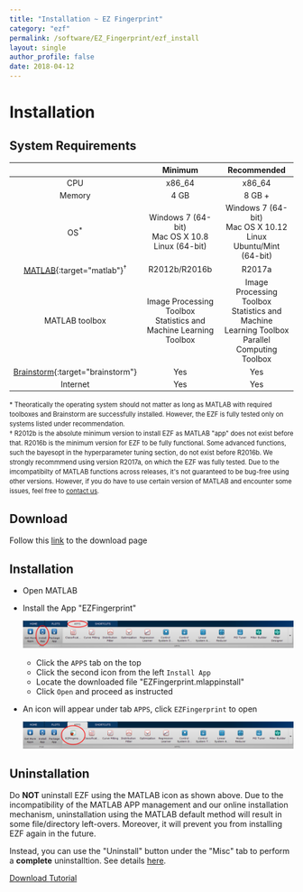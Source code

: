 ```yaml
---
title: "Installation ~ EZ Fingerprint"
category: "ezf"
permalink: /software/EZ_Fingerprint/ezf_install
layout: single
author_profile: false
date: 2018-04-12
---
```


# Installation

## System Requirements

&nbsp; | Minimum | Recommended
:---:|:---:|:---:
CPU | x86_64 | x86_64
Memory | 4 GB | 8 GB +
OS<sup>*</sup> | Windows 7 (64-bit)<br> Mac OS X 10.8<br> Linux (64-bit) | Windows 7 (64-bit)<br> Mac OS X 10.12<br> Linux Ubuntu/Mint (64-bit)
[MATLAB](https://www.mathworks.com/products/matlab.html){:target="matlab"}<sup>&dagger;</sup> | R2012b/R2016b | R2017a
MATLAB toolbox | Image Processing Toolbox<br> Statistics and Machine Learning Toolbox | Image Processing Toolbox<br> Statistics and Machine Learning Toolbox <br> Parallel Computing Toolbox
[Brainstorm](http://neuroimage.usc.edu/brainstorm/){:target="brainstorm"} | Yes | Yes
Internet | Yes | Yes

<span style="font-size:0.8em;">\* Theoratically the operating system should not matter as long as MATLAB with required toolboxes and Brainstorm are successfully installed. However, the EZF is fully tested only on systems listed under recommendation.</span>  
<span style="font-size:0.8em;">&dagger; R2012b is the absolute minimum version to install EZF as MATLAB "app" does not exist before that. R2016b is the minimum version for EZF to be fully functional. Some advanced functions, such the bayesopt in the hyperparameter tuning section, do not exist before R2016b. We strongly recommmend using version R2017a, on which the EZF was fully tested. Due to the imcompatibilty of MATLAB functions across releases, it's not guaranteed to be bug-free using other versions. However, if you do have to use certain version of MATLAB and encounter some issues, feel free to [contact us](mailto:jian.li.andrew@gmail.com).</span>

## Download

Follow this [link](/software/EZ_Fingerprint/ezf_download) to the download page

## Installation

* Open MATLAB
* Install the App "EZFingerprint"

	![](/images/software/EZ_Fingerprint/install_1.png)
	
	* Click the `APPS` tab on the top
	* Click the second icon from the left `Install App`
	* Locate the downloaded file "EZFingerprint.mlappinstall"
	* Click `Open` and proceed as instructed
* An icon will appear under tab `APPS`, click `EZFingerprint` to open

	![](/images/software/EZ_Fingerprint/install_2.png)

## Uninstallation

Do **NOT** uninstall EZF using the MATLAB icon as shown above. Due to the incompatibility of the MATLAB APP management and our online installation mechanism, uninstallation using the MATLAB default method will result in some file/directory left-overs. Moreover, it will prevent you from installing EZF again in the future.

Instead, you can use the "Uninstall" button under the "Misc" tab to perform a **complete** uninstalltion. See details [here](/software/EZ_Fingerprint/tutorial/ezf_misc#uninstall).

<div class="pagination">
	<a class="left" href="/software/EZ_Fingerprint/ezf_download"><i class="fa fa-arrow-circle-left"></i> Download </a>
	<a class="right" href="/software/EZ_Fingerprint/ezf_tutorial"> Tutorial <i class="fa fa-arrow-circle-right"></i></a>
</div>
